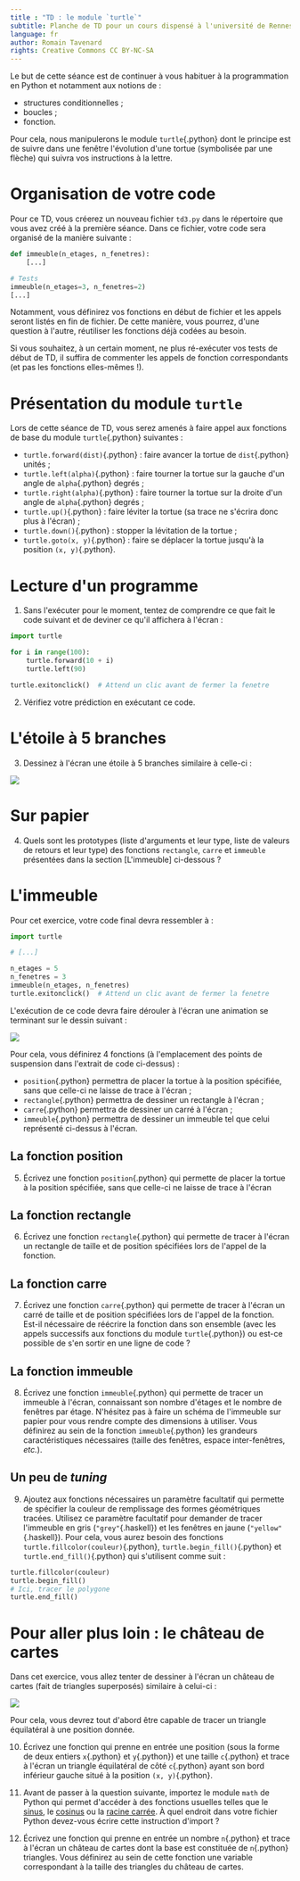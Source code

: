 ```yaml
---
title : "TD : le module `turtle`"
subtitle: Planche de TD pour un cours dispensé à l'université de Rennes 2
language: fr
author: Romain Tavenard
rights: Creative Commons CC BY-NC-SA
---
```


Le but de cette séance est de continuer à vous habituer à la programmation en Python et notamment aux notions de :

* structures conditionnelles ;
* boucles ;
* fonction.

Pour cela, nous manipulerons le module `turtle`{.python} dont le principe est de suivre dans une fenêtre l'évolution d'une tortue (symbolisée par une flèche) qui suivra vos instructions à la lettre.

# Organisation de votre code

Pour ce TD, vous créerez un nouveau fichier `td3.py` dans le répertoire que vous avez créé à la première séance.
Dans ce fichier, votre code sera organisé de la manière suivante :

```python
def immeuble(n_etages, n_fenetres):
    [...]

# Tests
immeuble(n_etages=3, n_fenetres=2)
[...]
```

Notamment, vous définirez vos fonctions en début de fichier et les appels seront listés en fin de fichier. De cette manière, vous pourrez, d'une question à l'autre, réutiliser les fonctions déjà codées au besoin.

Si vous souhaitez, à un certain moment, ne plus ré-exécuter vos tests de début de TD, il suffira de commenter les appels de fonction correspondants (et pas les fonctions elles-mêmes !).

# Présentation du module `turtle`

Lors de cette séance de TD, vous serez amenés à faire appel aux fonctions de base du module `turtle`{.python} suivantes :

* `turtle.forward(dist)`{.python} : faire avancer la tortue de `dist`{.python} unités ;
* `turtle.left(alpha)`{.python} : faire tourner la tortue sur la gauche d'un angle de `alpha`{.python} degrés ;
* `turtle.right(alpha)`{.python} : faire tourner la tortue sur la droite d'un angle de `alpha`{.python} degrés ;
* `turtle.up()`{.python} : faire léviter la tortue (sa trace ne s'écrira donc plus à l'écran) ;
* `turtle.down()`{.python} : stopper la lévitation de la tortue ;
* `turtle.goto(x, y)`{.python} : faire se déplacer la tortue jusqu'à la position `(x, y)`{.python}.

# Lecture d'un programme

1. Sans l'exécuter pour le moment, tentez de comprendre ce que fait le code suivant et de deviner ce qu'il affichera à l'écran :

```python
import turtle

for i in range(100):
    turtle.forward(10 + i)
    turtle.left(90)

turtle.exitonclick()  # Attend un clic avant de fermer la fenetre
```

2. Vérifiez votre prédiction en exécutant ce code.

# L'étoile à 5 branches

3. Dessinez à l'écran une étoile à 5 branches similaire à celle-ci :

![](img/star.png)

# Sur papier

4. Quels sont les prototypes (liste d'arguments et leur type, liste de valeurs de retours et leur type) des fonctions `rectangle`, `carre` et `immeuble` présentées dans la section [L'immeuble] ci-dessous ?

# L'immeuble

Pour cet exercice, votre code final devra ressembler à :

```python
import turtle

# [...]

n_etages = 5
n_fenetres = 3
immeuble(n_etages, n_fenetres)
turtle.exitonclick()  # Attend un clic avant de fermer la fenetre
```

L'exécution de ce code devra faire dérouler à l'écran une animation se terminant sur le dessin suivant :

![](img/immeuble.png)

Pour cela, vous définirez 4 fonctions (à l'emplacement des points de suspension dans l'extrait de code ci-dessus) :

* `position`{.python} permettra de placer la tortue à la position spécifiée, sans que celle-ci ne laisse de trace à l'écran ;
* `rectangle`{.python} permettra de dessiner un rectangle à l'écran ;
* `carre`{.python} permettra de dessiner un carré à l'écran ;
* `immeuble`{.python} permettra de dessiner un immeuble tel que celui représenté ci-dessus à l'écran.

## La fonction position
5. Écrivez une fonction `position`{.python} qui permette de placer la tortue à la position spécifiée, sans que celle-ci ne laisse de trace à l'écran

## La fonction rectangle
6. Écrivez une fonction `rectangle`{.python} qui permette de tracer à l'écran un rectangle de taille et de position spécifiées lors de l'appel de la fonction.

## La fonction carre
7. Écrivez une fonction `carre`{.python} qui permette de tracer à l'écran un carré de taille et de position spécifiées lors de l'appel de la fonction.
Est-il nécessaire de réécrire la fonction dans son ensemble (avec les appels successifs aux fonctions du module `turtle`{.python}) ou est-ce possible de s'en sortir en une ligne de code ?

## La fonction immeuble
8. Écrivez une fonction `immeuble`{.python} qui permette de tracer un immeuble à l'écran, connaissant son nombre d'étages et le nombre de fenêtres par étage.
N'hésitez pas à faire un schéma de l'immeuble sur papier pour vous rendre compte des dimensions à utiliser.
Vous définirez au sein de la fonction `immeuble`{.python} les grandeurs caractéristiques nécessaires (taille des fenêtres, espace inter-fenêtres, _etc._).

## Un peu de _tuning_
9. Ajoutez aux fonctions nécessaires un paramètre facultatif qui permette de spécifier la couleur de remplissage des formes géométriques tracées.
Utilisez ce paramètre facultatif pour demander de tracer l'immeuble en gris (`"grey"`{.haskell}) et les fenêtres en jaune (`"yellow"`{.haskell}).
Pour cela, vous aurez besoin des fonctions `turtle.fillcolor(couleur)`{.python}, `turtle.begin_fill()`{.python} et `turtle.end_fill()`{.python} qui s'utilisent comme suit :

```python
turtle.fillcolor(couleur)
turtle.begin_fill()
# Ici, tracer le polygone
turtle.end_fill()
```

# Pour aller plus loin : le château de cartes

Dans cet exercice, vous allez tenter de dessiner à l'écran un château de cartes (fait de triangles superposés) similaire à celui-ci :

![](img/pyramide.tiff)

Pour cela, vous devrez tout d'abord être capable de tracer un triangle équilatéral à une position donnée.

10. Écrivez une fonction qui prenne en entrée une position (sous la forme de deux entiers `x`{.python} et `y`{.python}) et une taille `c`{.python} et trace à l'écran un triangle équilatéral de côté `c`{.python} ayant son bord inférieur gauche situé à la position `(x, y)`{.python}.

11. Avant de passer à la question suivante, importez le module `math` de Python qui permet d'accéder à des fonctions usuelles telles que le [sinus](https://docs.python.org/3.7/library/math.html#math.sin), le [cosinus](https://docs.python.org/3.7/library/math.html#math.cos) ou la [racine carrée](https://docs.python.org/3.7/library/math.html#math.sqrt). À quel endroit dans votre fichier Python devez-vous écrire cette instruction d'import ?

12. Écrivez une fonction qui prenne en entrée un nombre `n`{.python} et trace à l'écran un château de cartes dont la base est constituée de `n`{.python} triangles.
Vous définirez au sein de cette fonction une variable correspondant à la taille des triangles du château de cartes.
